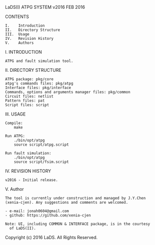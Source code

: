 
LaDS(I)                     ATPG SYSTEM v2016                   FEB 2016


CONTENTS

    I.    Introduction
    II.   Directory Structure
    III.  Usage
    IV.   Revision History
    V.    Authors


I.      INTRODUCTION

    ATPG and fault simulation tool.


II.     DIRECTORY STRUCTURE

    ATPG package: pkg/core
    atpg's commands files: pkg/atpg
    Interface files: pkg/interface
    Commands, options and arguments manager files: pkg/common
    Circuit files: netlist
    Pattern files: pat
    Script files: script


III.    USAGE

    Compile: 
        make

    Run ATPG:
        ./bin/opt/atpg
        source script/atpg.script

    Run fault simulation:
        ./bin/opt/atpg
        source script/fsim.script


IV.     REVISION HISTORY

    v2016 - Initial release.


V.      Author
    
    The tool is currently under construction and managed by J.Y.Chen 
    (xenia-cjen). Any suggestions and comments are welcomed.

    - e-mail: jonah0604@gmail.com
    - github: https://github.com/xenia-cjen

    Note: UI, including COMMON & INTERFACE package, is in the courtesy 
	  of LaDS(II). 


Copyright (c) 2016 LaDS. All Rights Reserved.

